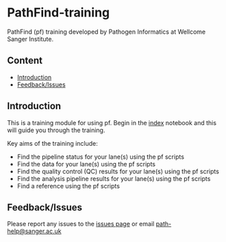 # PathFind-training

PathFind (pf) training developed by Pathogen Informatics at Wellcome Sanger Institute.

## Content

- [Introduction](#introduction)
- [Feedback/Issues](#feedbackissues)

## Introduction

This is a training module for using pf. Begin in the [index](pf-training-notebooks/index.ipynb) notebook and this will guide you through the training.

Key aims of the training include:

- Find the pipeline status for your lane(s) using the pf scripts
- Find the data for your lane(s) using the pf scripts
- Find the quality control (QC) results for your lane(s) using the pf scripts
- Find the analysis pipeline results for your lane(s) using the pf scripts
- Find a reference using the pf scripts

## Feedback/Issues

Please report any issues to the [issues page](https://github.com/sanger-pathogens/unix-training/issues) or email path-help@sanger.ac.uk
